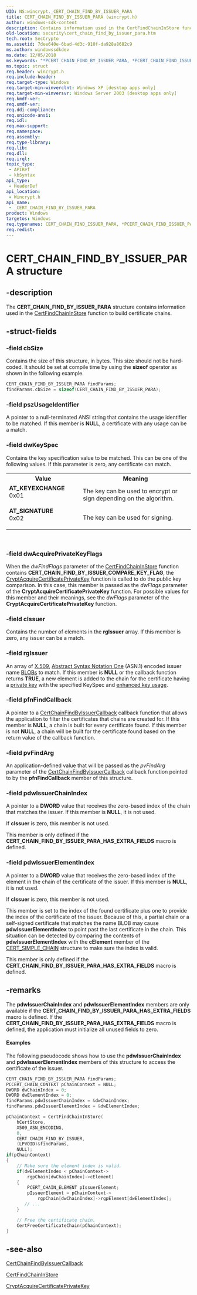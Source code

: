 ```yaml
---
UID: NS:wincrypt._CERT_CHAIN_FIND_BY_ISSUER_PARA
title: CERT_CHAIN_FIND_BY_ISSUER_PARA (wincrypt.h)
author: windows-sdk-content
description: Contains information used in the CertFindChainInStore function to build certificate chains.
old-location: security\cert_chain_find_by_issuer_para.htm
tech.root: SecCrypto
ms.assetid: 7dee640e-6bad-4d3c-910f-da928a8682c9
ms.author: windowssdkdev
ms.date: 12/05/2018
ms.keywords: "*PCERT_CHAIN_FIND_BY_ISSUER_PARA, *PCERT_CHAIN_FIND_ISSUER_PARA, AT_KEYEXCHANGE, AT_SIGNATURE, CERT_CHAIN_FIND_BY_ISSUER_PARA, CERT_CHAIN_FIND_BY_ISSUER_PARA structure [Security], CERT_CHAIN_FIND_ISSUER_PARA, _CERT_CHAIN_FIND_BY_ISSUER_PARA, _CERT_CHAIN_FIND_BY_ISSUER_PARA structure [Security], _crypto2_cert_chain_find_by_issuer_para, security.cert_chain_find_by_issuer_para, wincrypt/CERT_CHAIN_FIND_BY_ISSUER_PARA"
ms.topic: struct
req.header: wincrypt.h
req.include-header: 
req.target-type: Windows
req.target-min-winverclnt: Windows XP [desktop apps only]
req.target-min-winversvr: Windows Server 2003 [desktop apps only]
req.kmdf-ver: 
req.umdf-ver: 
req.ddi-compliance: 
req.unicode-ansi: 
req.idl: 
req.max-support: 
req.namespace: 
req.assembly: 
req.type-library: 
req.lib: 
req.dll: 
req.irql: 
topic_type:
 - APIRef
 - kbSyntax
api_type:
 - HeaderDef
api_location:
 - Wincrypt.h
api_name:
 - _CERT_CHAIN_FIND_BY_ISSUER_PARA
product: Windows
targetos: Windows
req.typenames: CERT_CHAIN_FIND_ISSUER_PARA, *PCERT_CHAIN_FIND_ISSUER_PARA, CERT_CHAIN_FIND_BY_ISSUER_PARA, *PCERT_CHAIN_FIND_BY_ISSUER_PARA
req.redist: 
---
```


# CERT_CHAIN_FIND_BY_ISSUER_PARA structure


## -description


The <b>CERT_CHAIN_FIND_BY_ISSUER_PARA</b> structure contains information used in the <a href="https://msdn.microsoft.com/698cece8-71a8-4bfa-8ee6-8035a6dcbe05">CertFindChainInStore</a> function to build certificate chains.


## -struct-fields




### -field cbSize

Contains the size of this structure, in bytes. This size should not be hard-coded. It should be set at compile time by using the <b>sizeof</b> operator as shown in the following example.


```cpp
CERT_CHAIN_FIND_BY_ISSUER_PARA findParams;
findParams.cbSize = sizeof(CERT_CHAIN_FIND_BY_ISSUER_PARA);
```



### -field pszUsageIdentifier

A pointer to a null-terminated ANSI string that contains the usage identifier to be matched. If this member is <b>NULL</b>, a certificate with any usage can be a match.


### -field dwKeySpec

Contains the key specification value to be matched. This can be one of the following values. If this parameter is zero, any certificate can match.

<table>
<tr>
<th>Value</th>
<th>Meaning</th>
</tr>
<tr>
<td width="40%"><a id="AT_KEYEXCHANGE"></a><a id="at_keyexchange"></a><dl>
<dt><b>AT_KEYEXCHANGE</b></dt>
<dt>0x01</dt>
</dl>
</td>
<td width="60%">
The key can be used to encrypt or sign depending on the algorithm.

</td>
</tr>
<tr>
<td width="40%"><a id="AT_SIGNATURE"></a><a id="at_signature"></a><dl>
<dt><b>AT_SIGNATURE</b></dt>
<dt>0x02</dt>
</dl>
</td>
<td width="60%">
The key can be used for signing.

</td>
</tr>
</table>
 


### -field dwAcquirePrivateKeyFlags

When the <i>dwFindFlags</i> parameter of the <a href="https://msdn.microsoft.com/698cece8-71a8-4bfa-8ee6-8035a6dcbe05">CertFindChainInStore</a> function contains <b>CERT_CHAIN_FIND_BY_ISSUER_COMPARE_KEY_FLAG</b>, the <a href="https://msdn.microsoft.com/53c9aec9-701d-4c21-9814-d344a8dde0c1">CryptAcquireCertificatePrivateKey</a> function is called to do the public key comparison. In this case, this member is passed as the <i>dwFlags</i> parameter of the <b>CryptAcquireCertificatePrivateKey</b> function. For possible values for this member and their meanings, see the <i>dwFlags</i> parameter of the <b>CryptAcquireCertificatePrivateKey</b> function.


### -field cIssuer

Contains the number of elements in the <b>rgIssuer</b> array. If this member is zero, any issuer can be a match.


### -field rgIssuer

An array of <a href="https://msdn.microsoft.com/28dba6ef-939f-4789-9789-ee6e0fef0177">X.509</a>, <a href="https://msdn.microsoft.com/0baaa937-f635-4500-8dcd-9dbbd6f4cd02">Abstract Syntax Notation One</a> (ASN.1) encoded issuer name <a href="https://msdn.microsoft.com/2e570727-7da0-4e17-bf5d-6fe0e6aef65b">BLOBs</a> to match. If this member is <b>NULL</b> or the callback function returns <b>TRUE</b>, a new element is added to the chain for the certificate having a <a href="https://msdn.microsoft.com/2fe6cfd3-8a2e-4dbe-9fb8-332633daa97a">private key</a> with the specified KeySpec and <a href="https://msdn.microsoft.com/f1caccd2-3453-448e-b194-bf899eff8091">enhanced key usage</a>.


### -field pfnFindCallback

A pointer to a <a href="https://msdn.microsoft.com/004c4caa-0063-41a3-8d6d-8b3a769b4112">CertChainFindByIssuerCallback</a> callback function that allows the application to filter the certificates that chains are created for. If this member is <b>NULL</b>, a chain is built for every certificate found. If this member is not <b>NULL</b>, a chain will be built for the certificate found based on the return value of the callback function.


### -field pvFindArg

An application-defined value that will be passed as the <i>pvFindArg</i> parameter of the <a href="https://msdn.microsoft.com/004c4caa-0063-41a3-8d6d-8b3a769b4112">CertChainFindByIssuerCallback</a> callback function pointed to by the <b>pfnFindCallback</b> member of this structure.


### -field pdwIssuerChainIndex

A pointer to a <b>DWORD</b> value that receives the zero-based index of the chain that matches the issuer. If this member is <b>NULL</b>, it is not used.

If <b>cIssuer</b> is zero, this member is not used.

This member is only defined if the <b>CERT_CHAIN_FIND_BY_ISSUER_PARA_HAS_EXTRA_FIELDS</b> macro is defined.


### -field pdwIssuerElementIndex

A pointer to a <b>DWORD</b> value that receives the zero-based index of the element in the chain of the certificate of the issuer. If this member is <b>NULL</b>, it is not used.

If <b>cIssuer</b> is zero, this member is not used.

This  member is set to the index of the found certificate plus one to provide the index of  the certificate of the issuer. Because of this, a partial chain or a self-signed certificate that matches the name BLOB may cause <b>pdwIssuerElementIndex</b> to point past the last certificate in the chain. This situation can be detected by comparing the contents of <b>pdwIssuerElementIndex</b> with the <b>cElement</b> member of the <a href="https://msdn.microsoft.com/c130cab4-bf8d-429a-beb7-04cb5d37d466">CERT_SIMPLE_CHAIN</a> structure to make sure the index is valid.

This member is only defined if the <b>CERT_CHAIN_FIND_BY_ISSUER_PARA_HAS_EXTRA_FIELDS</b> macro is defined.


## -remarks



The <b>pdwIssuerChainIndex</b> and <b>pdwIssuerElementIndex</b> members are only available if the <b>CERT_CHAIN_FIND_BY_ISSUER_PARA_HAS_EXTRA_FIELDS</b> macro is defined. If the <b>CERT_CHAIN_FIND_BY_ISSUER_PARA_HAS_EXTRA_FIELDS</b> macro is defined, the application must initialize all unused fields to zero.


#### Examples

The following pseudocode shows how to use the <b>pdwIssuerChainIndex</b> and <b>pdwIssuerElementIndex</b> members of this structure to access the certificate of the issuer.


```cpp
CERT_CHAIN_FIND_BY_ISSUER_PARA findParams;
PCCERT_CHAIN_CONTEXT pChainContext = NULL;
DWORD dwChainIndex = 0;
DWORD dwElementIndex = 0;
findParams.pdwIssuerChainIndex = &dwChainIndex;
findParams.pdwIssuerElementIndex = &dwElementIndex;

pChainContext = CertFindChainInStore(
    hCertStore,
    X509_ASN_ENCODING,
    0,
    CERT_CHAIN_FIND_BY_ISSUER,
    (LPVOID)&findParams,
    NULL);
if(pChainContext)
{
    // Make sure the element index is valid.
    if(dwElementIndex < pChainContext->
        rgpChain[dwChainIndex]->cElement)
    {
        PCERT_CHAIN_ELEMENT pIssuerElement;
        pIssuerElement = pChainContext->
            rgpChain[dwChainIndex]->rgpElement[dwElementIndex];
       // ...
    }

    // Free the certificate chain.
    CertFreeCertificateChain(pChainContext);
}
```





## -see-also




<a href="https://msdn.microsoft.com/004c4caa-0063-41a3-8d6d-8b3a769b4112">CertChainFindByIssuerCallback</a>



<a href="https://msdn.microsoft.com/698cece8-71a8-4bfa-8ee6-8035a6dcbe05">CertFindChainInStore</a>



<a href="https://msdn.microsoft.com/53c9aec9-701d-4c21-9814-d344a8dde0c1">CryptAcquireCertificatePrivateKey</a>
 

 

